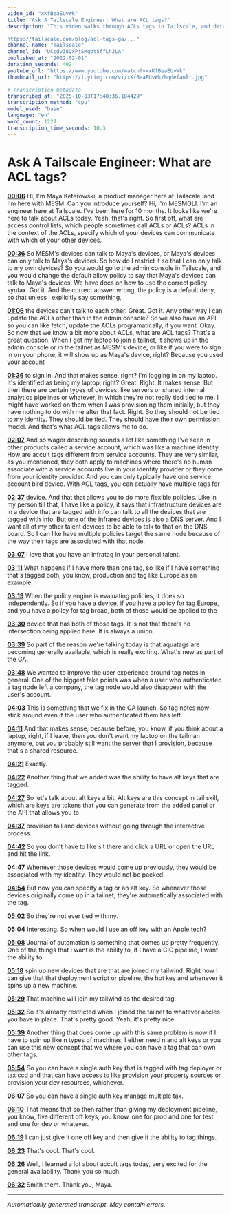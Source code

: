 ```yaml
---
video_id: "xKfBeaEUvWk"
title: "Ask A Tailscale Engineer: What are ACL tags?"
description: "This video walks through ACLs tags in Tailscale, and details what is new with our ACL tag GA.

https://tailscale.com/blog/acl-tags-ga/..."
channel_name: "Tailscale"
channel_id: "UCcdv38QxPjSMqbt5ffLhJLA"
published_at: "2022-02-01"
duration_seconds: 402
youtube_url: "https://www.youtube.com/watch?v=xKfBeaEUvWk"
thumbnail_url: "https://i.ytimg.com/vi/xKfBeaEUvWk/hqdefault.jpg"

# Transcription metadata
transcribed_at: "2025-10-03T17:48:36.184429"
transcription_method: "cpu"
model_used: "base"
language: "en"
word_count: 1227
transcription_time_seconds: 10.3
---
```


# Ask A Tailscale Engineer: What are ACL tags?

**[00:06](https://youtube.com/watch?v=xKfBeaEUvWk&t=6s)** Hi, I'm Maya Keterowski, a product manager here at Tailscale, and I'm here with MESM. Can you introduce yourself? Hi, I'm MESMOLI. I'm an engineer here at Tailscale. I've been here for 10 months. It looks like we're here to talk about ACLs today. Yeah, that's right. So first off, what are access control lists, which people sometimes call ACLs or ACLs? ACLs in the context of the ACLs, specify which of your devices can communicate with which of your other devices.

**[00:36](https://youtube.com/watch?v=xKfBeaEUvWk&t=36s)** So MESM's devices can talk to Maya's devices, or Maya's devices can only talk to Maya's devices. So how do I restrict it so that I can only talk to my own devices? So you would go to the admin console in Tailscale, and you would change the default allow policy to say that Maya's devices can talk to Maya's devices. We have docs on how to use the correct policy syntax. Got it. And the correct answer wrong, the policy is a default deny, so that unless I explicitly say something,

**[01:06](https://youtube.com/watch?v=xKfBeaEUvWk&t=66s)** the devices can't talk to each other. Great. Got it. Any other way I can update the ACLs other than in the admin console? So we also have an API so you can like fetch, update the ACLs programatically, if you want. Okay. So now that we know a bit more about ACLs, what are ACL tags? That's a great question. When I get my laptop to join a tailnet, it shows up in the admin console or in the tailnet as MESM's device, or like if you were to sign in on your phone, it will show up as Maya's device, right? Because you used your account

**[01:36](https://youtube.com/watch?v=xKfBeaEUvWk&t=96s)** to sign in. And that makes sense, right? I'm logging in on my laptop. It's identified as being my laptop, right? Great. Right. It makes sense. But then there are certain types of devices, like servers or shared internal analytics pipelines or whatever, in which they're not really tied tied to me. I might have worked on them when I was provisioning them initially, but they have nothing to do with me after that fact. Right. So they should not be tied to my identity. They should be tied. They should have their own permission model. And that's what ACL tags allows me to do.

**[02:07](https://youtube.com/watch?v=xKfBeaEUvWk&t=127s)** And so wager describing sounds a lot like something I've seen in other products called a service account, which was like a machine identity. How are accult tags different from service accounts. They are very similar, as you mentioned, they both apply to machines where there's no human associate with a service accounts live in your identity provider or they come from your identity provider. And you can only typically have one service account bird device. With ACL tags, you can actually have multiple tags for

**[02:37](https://youtube.com/watch?v=xKfBeaEUvWk&t=157s)** device. And that that allows you to do more flexible policies. Like in my person till that, I have like a policy, it says that infrastructure devices are in a device that are tagged with info can talk to all the devices that are tagged with info. But one of the infrared devices is also a DNS server. And I want all of my other talent devices to be able to talk to that on the DNS board. So I can like have multiple policies target the same node because of the way their tags are associated with that node.

**[03:07](https://youtube.com/watch?v=xKfBeaEUvWk&t=187s)** I love that you have an infratag in your personal talent.

**[03:11](https://youtube.com/watch?v=xKfBeaEUvWk&t=191s)** What happens if I have more than one tag, so like if I have something that's tagged both, you know, production and tag like Europe as an example.

**[03:19](https://youtube.com/watch?v=xKfBeaEUvWk&t=199s)** When the policy engine is evaluating policies, it does so independently. So if you have a device, if you have a policy for tag Europe, and you have a policy for tag broad, both of those would be applied to the

**[03:30](https://youtube.com/watch?v=xKfBeaEUvWk&t=210s)** device that has both of those tags. It is not that there's no intersection being applied here. It is always a union.

**[03:39](https://youtube.com/watch?v=xKfBeaEUvWk&t=219s)** So part of the reason we're talking today is that aquatags are becoming generally available, which is really exciting. What's new as part of the GA.

**[03:48](https://youtube.com/watch?v=xKfBeaEUvWk&t=228s)** We wanted to improve the user experience around tag notes in general. One of the biggest fake points was when a user who authenticated a tag node left a company, the tag node would also disappear with the user's account.

**[04:03](https://youtube.com/watch?v=xKfBeaEUvWk&t=243s)** This is something that we fix in the GA launch. So tag notes now stick around even if the user who authenticated them has left.

**[04:11](https://youtube.com/watch?v=xKfBeaEUvWk&t=251s)** And that makes sense, because before, you know, if you think about a laptop, right, if I leave, then you don't want my laptop on the tailman anymore, but you probably still want the server that I provision, because that's a shared resource.

**[04:21](https://youtube.com/watch?v=xKfBeaEUvWk&t=261s)** Exactly.

**[04:22](https://youtube.com/watch?v=xKfBeaEUvWk&t=262s)** Another thing that we added was the ability to have alt keys that are tagged.

**[04:27](https://youtube.com/watch?v=xKfBeaEUvWk&t=267s)** So let's talk about alt keys a bit. Alt keys are this concept in tail skill, which are keys are tokens that you can generate from the added panel or the API that allows you to

**[04:37](https://youtube.com/watch?v=xKfBeaEUvWk&t=277s)** provision tail and devices without going through the interactive process.

**[04:42](https://youtube.com/watch?v=xKfBeaEUvWk&t=282s)** So you don't have to like sit there and click a URL or open the URL and hit the link.

**[04:47](https://youtube.com/watch?v=xKfBeaEUvWk&t=287s)** Whenever those devices would come up previously, they would be associated with my identity. They would not be packed.

**[04:54](https://youtube.com/watch?v=xKfBeaEUvWk&t=294s)** But now you can specify a tag or an alt key. So whenever those devices originally come up in a tailnet, they're automatically associated with the tag.

**[05:02](https://youtube.com/watch?v=xKfBeaEUvWk&t=302s)** So they're not ever tied with my.

**[05:04](https://youtube.com/watch?v=xKfBeaEUvWk&t=304s)** Interesting. So when would I use an off key with an Apple tech?

**[05:08](https://youtube.com/watch?v=xKfBeaEUvWk&t=308s)** Journal of automation is something that comes up pretty frequently. One of the things that I want is the ability to, if I have a CIC pipeline, I want the ability to

**[05:18](https://youtube.com/watch?v=xKfBeaEUvWk&t=318s)** spin up new devices that are that are joined my tailwind. Right now I can give that that deployment script or pipeline, the hot key and whenever it spins up a new machine.

**[05:29](https://youtube.com/watch?v=xKfBeaEUvWk&t=329s)** That machine will join my tailwind as the desired tag.

**[05:32](https://youtube.com/watch?v=xKfBeaEUvWk&t=332s)** So it's already restricted when I joined the tailnet to whatever accles you have in place. That's pretty good. Yeah, it's pretty nice.

**[05:39](https://youtube.com/watch?v=xKfBeaEUvWk&t=339s)** Another thing that does come up with this same problem is now if I have to spin up like n types of machines, I either need n and alt keys or you can use this new concept that we where you can have a tag that can own other tags.

**[05:54](https://youtube.com/watch?v=xKfBeaEUvWk&t=354s)** So you can have a single auth key that is tagged with tag deployer or tax ccd and that can have access to like provision your property sources or provision your dev resources, whichever.

**[06:07](https://youtube.com/watch?v=xKfBeaEUvWk&t=367s)** So you can have a single auth key manage multiple tax.

**[06:10](https://youtube.com/watch?v=xKfBeaEUvWk&t=370s)** That means that so then rather than giving my deployment pipeline, you know, five different off keys, you know, one for prod and one for test and one for dev or whatever.

**[06:19](https://youtube.com/watch?v=xKfBeaEUvWk&t=379s)** I can just give it one off key and then give it the ability to tag things.

**[06:23](https://youtube.com/watch?v=xKfBeaEUvWk&t=383s)** That's cool. That's cool.

**[06:26](https://youtube.com/watch?v=xKfBeaEUvWk&t=386s)** Well, I learned a lot about accult tags today, very excited for the general availability. Thank you so much.

**[06:32](https://youtube.com/watch?v=xKfBeaEUvWk&t=392s)** Smith them. Thank you, Maya.

---

*Automatically generated transcript. May contain errors.*
